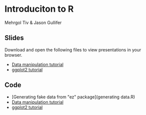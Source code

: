 # Introduciton to R

Mehrgol Tiv & Jason Gullifer

## Slides
Download and open the following files to view presentations in your browser.

- [Data manipulation tutorial](data_manipulation.html)
- [ggplot2 tutorial](ggplot_tutorial.html)

## Code
- [Generating fake data from "ez" package](generating data.R)
- [Data manipulation tutorial](data_manipulation.R)
- [ggplot2 tutorial](ggplot_tutorial.R)